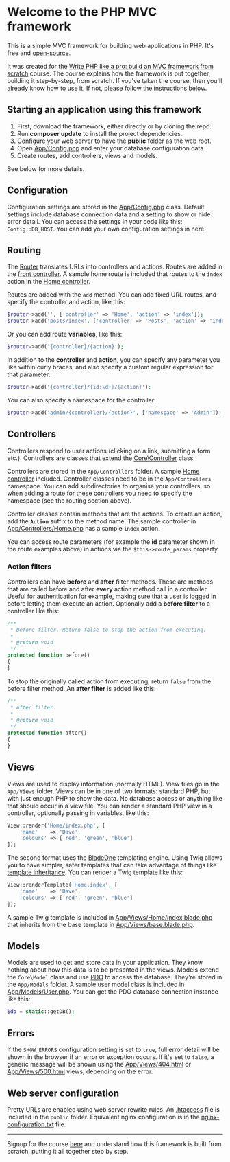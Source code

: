 # Welcome to the PHP MVC framework

This is a simple MVC framework for building web applications in PHP. It's free and [open-source](LICENSE).

It was created for the [Write PHP like a pro: build an MVC framework from scratch](https://davehollingworth.net/phpmvcg) course. The course explains how the framework is put together, building it step-by-step, from scratch. If you've taken the course, then you'll already know how to use it. If not, please follow the instructions below.

## Starting an application using this framework

1. First, download the framework, either directly or by cloning the repo.
1. Run **composer update** to install the project dependencies.
1. Configure your web server to have the **public** folder as the web root.
1. Open [App/Config.php](App/Config.php) and enter your database configuration data.
1. Create routes, add controllers, views and models.

See below for more details.

## Configuration

Configuration settings are stored in the [App/Config.php](App/Config.php) class. Default settings include database connection data and a setting to show or hide error detail. You can access the settings in your code like this: `Config::DB_HOST`. You can add your own configuration settings in here.

## Routing

The [Router](Core/Router.php) translates URLs into controllers and actions. Routes are added in the [front controller](public/index.php). A sample home route is included that routes to the `index` action in the [Home controller](App/Controllers/Home.php).

Routes are added with the `add` method. You can add fixed URL routes, and specify the controller and action, like this:

```php
$router->add('', ['controller' => 'Home', 'action' => 'index']);
$router->add('posts/index', ['controller' => 'Posts', 'action' => 'index']);
```

Or you can add route **variables**, like this:

```php
$router->add('{controller}/{action}');
```

In addition to the **controller** and **action**, you can specify any parameter you like within curly braces, and also specify a custom regular expression for that parameter:

```php
$router->add('{controller}/{id:\d+}/{action}');
```

You can also specify a namespace for the controller:

```php
$router->add('admin/{controller}/{action}', ['namespace' => 'Admin']);
```

## Controllers

Controllers respond to user actions (clicking on a link, submitting a form etc.). Controllers are classes that extend the [Core\Controller](Core/Controller.php) class.

Controllers are stored in the `App/Controllers` folder. A sample [Home controller](App/Controllers/Home.php) included. Controller classes need to be in the `App/Controllers` namespace. You can add subdirectories to organise your controllers, so when adding a route for these controllers you need to specify the namespace (see the routing section above).

Controller classes contain methods that are the actions. To create an action, add the **`Action`** suffix to the method name. The sample controller in [App/Controllers/Home.php](App/Controllers/Home.php) has a sample `index` action.

You can access route parameters (for example the **id** parameter shown in the route examples above) in actions via the `$this->route_params` property.

### Action filters

Controllers can have **before** and **after** filter methods. These are methods that are called before and after **every** action method call in a controller. Useful for authentication for example, making sure that a user is logged in before letting them execute an action. Optionally add a **before filter** to a controller like this:

```php
/**
 * Before filter. Return false to stop the action from executing.
 *
 * @return void
 */
protected function before()
{
}
```

To stop the originally called action from executing, return `false` from the before filter method. An **after filter** is added like this:

```php
/**
 * After filter.
 *
 * @return void
 */
protected function after()
{
}
```

## Views

Views are used to display information (normally HTML). View files go in the `App/Views` folder. Views can be in one of two formats: standard PHP, but with just enough PHP to show the data. No database access or anything like that should occur in a view file. You can render a standard PHP view in a controller, optionally passing in variables, like this:

```php
View::render('Home/index.php', [
    'name'    => 'Dave',
    'colours' => ['red', 'green', 'blue']
]);
```

The second format uses the [BladeOne](https://github.com/EFTEC/BladeOne/) templating engine. Using Twig allows you to have simpler, safer templates that can take advantage of things like [template inheritance](https://github.com/EFTEC/BladeOne/wiki/Template-inheritance). You can render a Twig template like this:

```php
View::renderTemplate('Home.index', [
    'name'    => 'Dave',
    'colours' => ['red', 'green', 'blue']
]);
```

A sample Twig template is included in [App/Views/Home/index.blade.php](App/Views/Home/index.blade.php) that inherits from the base template in [App/Views/base.blade.php](App/Views/base.blade.php).

## Models

Models are used to get and store data in your application. They know nothing about how this data is to be presented in the views. Models extend the `Core\Model` class and use [PDO](http://php.net/manual/en/book.pdo.php) to access the database. They're stored in the `App/Models` folder. A sample user model class is included in [App/Models/User.php](App/Models/User.php). You can get the PDO database connection instance like this:

```php
$db = static::getDB();
```

## Errors

If the `SHOW_ERRORS` configuration setting is set to `true`, full error detail will be shown in the browser if an error or exception occurs. If it's set to `false`, a generic message will be shown using the [App/Views/404.html](App/Views/404.html) or [App/Views/500.html](App/Views/500.html) views, depending on the error.

## Web server configuration

Pretty URLs are enabled using web server rewrite rules. An [.htaccess](public/.htaccess) file is included in the `public` folder. Equivalent nginx configuration is in the [nginx-configuration.txt](nginx-configuration.txt) file.

---

Signup for the course [here](https://davehollingworth.net/phpmvcg) and understand how this framework is built from scratch, putting it all together step by step.
